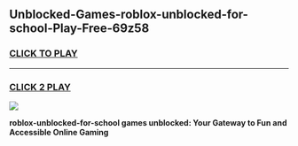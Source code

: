 
## Unblocked-Games-roblox-unblocked-for-school-Play-Free-69z58
<h3>
<a href="https://premium76.site?title=roblox-unblocked-for-school&ref=23A">CLICK TO PLAY</a></h3>
<hr>

<h3>
<a href="https://premium76.site?title=roblox-unblocked-for-school&ref=23A">CLICK 2 PLAY</a>
  
</h3>

<a href="https://premium76.site?title=roblox-unblocked-for-school&ref=23A"><img src="https://clearcache.store/games.png"></a>


**roblox-unblocked-for-school games unblocked: Your Gateway to Fun and Accessible Online Gaming**
